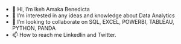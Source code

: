 - 👋 Hi, I’m Ikeh Amaka Benedicta
- 👀 I’m interested in any ideas and knowledge about Data Analytics 
- 💞️ I’m looking to collaborate on SQL, EXCEL, POWERBI, TABLEAU, PYTHON, PANDA
- 📫 How to reach me Linkedlin and Twitter.

<!---https://linktr.ee/ikehamakabenedicta
ikehamakabenedicta/ikehamakabenedicta is a ✨ special ✨ repository because its `README.md` (this file) appears on your GitHub profile.
You can click the Preview link to take a look at your changes.
--->
